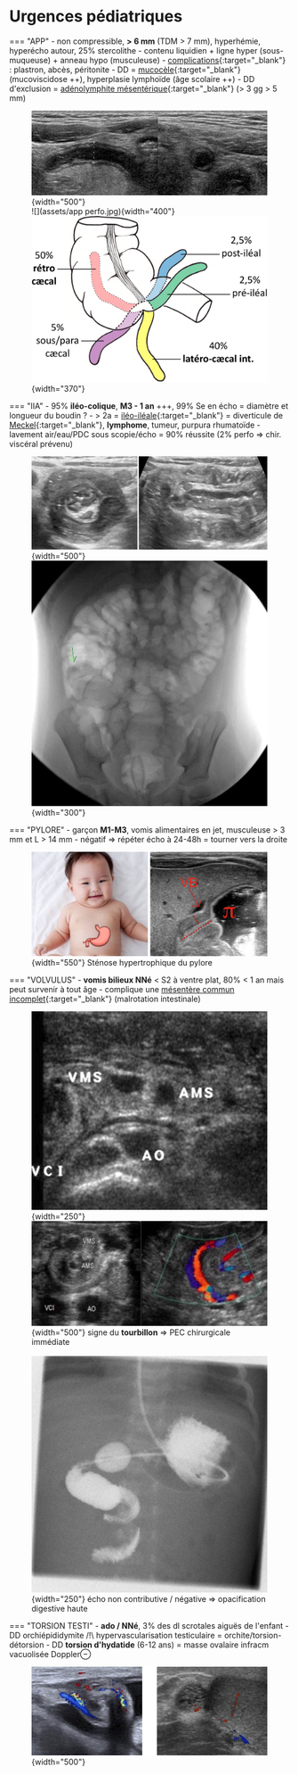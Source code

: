 # Urgences pédiatriques

=== "APP"
    - non compressible, **> 6 mm** (TDM > 7 mm), hyperhémie, hyperécho autour, 25% stercolithe
    - contenu liquidien + ligne hyper (sous-muqueuse) + anneau hypo (musculeuse)
    - [complications](https://www.lexipatho.fr/36-appendicite-aigue){:target="_blank"} : plastron, abcès, péritonite
    - DD = [mucocèle](https://radiopaedia.org/articles/appendiceal-mucocele-2){:target="_blank"} (mucoviscidose ++), hyperplasie lymphoïde (âge scolaire ++)
    - DD d'exclusion = [adénolymphite mésentérique](https://radiopaedia.org/articles/mesenteric-adenitis){:target="_blank"} (> 3 gg > 5 mm)
    <figure markdown="span">
        ![](assets/appendicite.jpg){width="500"}
        </br>
        ![](assets/app perfo.jpg){width="400"}
        </br>
        ![](assets/app.jpg){width="370"}
    </figure>
=== "IIA"
    - 95% **iléo-colique**, **M3 - 1 an** +++, 99% Se en écho = diamètre et longueur du boudin ?
    - &gt; 2a = [iléo-iléale](https://radiopaedia.org/articles/intussusception){:target="_blank"} = diverticule de [Meckel](https://radiopaedia.org/articles/meckel-diverticulum-3){:target="_blank"}, **lymphome**, tumeur, purpura rhumatoïde
    - lavement air/eau/PDC sous scopie/écho = 90% réussite (2% perfo => chir. viscéral prévenu)
    <figure markdown="span">
        ![](assets/IIA.jpg){width="500"}
        </br>
        ![](assets/lavement.jpg){width="300"}
    </figure>
=== "PYLORE"
    - garçon **M1-M3**, vomis alimentaires en jet, musculeuse > 3 mm et L > 14 mm
    - négatif => répéter écho à 24-48h = tourner vers la droite
    <figure markdown="span">
        ![](assets/pylore.jpg){width="550"}
        Sténose hypertrophique du pylore
    </figure>
=== "VOLVULUS"
    - **vomis bilieux NNé** < S2 à ventre plat, 80% < 1 an mais peut survenir à tout âge
    - complique une [mésentère commun incomplet](https://onclepaul.fr/wp-content/uploads/2011/07/volvulus-du-gr%C3%AAle-adulte-synth%C3%A8se.pdf){:target="_blank"} (malrotation intestinale)
    <figure markdown="span">
        ![](assets/VMS.jpg){width="250"}
        </br>
        ![](assets/tourbillon.jpg){width="500"}
        signe du **tourbillon** => PEC chirurgicale immédiate
        </br></br>
        ![](assets/volvulus.jpg){width="250"}
        écho non contributive / négative => opacification digestive haute
    </figure>
=== "TORSION TESTI"
    - <b>ado / NNé</b>, 3% des dl scrotales aiguës de l'enfant
    - DD orchiépididymite /!\ hypervascularisation testiculaire = orchite/torsion-détorsion
    - DD <b>torsion d'hydatide</b> (6-12 ans) = masse ovalaire infracm vacuolisée Doppler⊖
    <figure markdown="span">
        ![](assets/testi.jpg){width="500"}
    </figure>